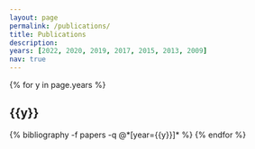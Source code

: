 ```yaml
---
layout: page
permalink: /publications/
title: Publications
description: 
years: [2022, 2020, 2019, 2017, 2015, 2013, 2009]
nav: true
---
```


<div class="publications">

{% for y in page.years %}
  <h2 class="year">{{y}}</h2>
  {% bibliography -f papers -q @*[year={{y}}]* %}
{% endfor %}

</div>

